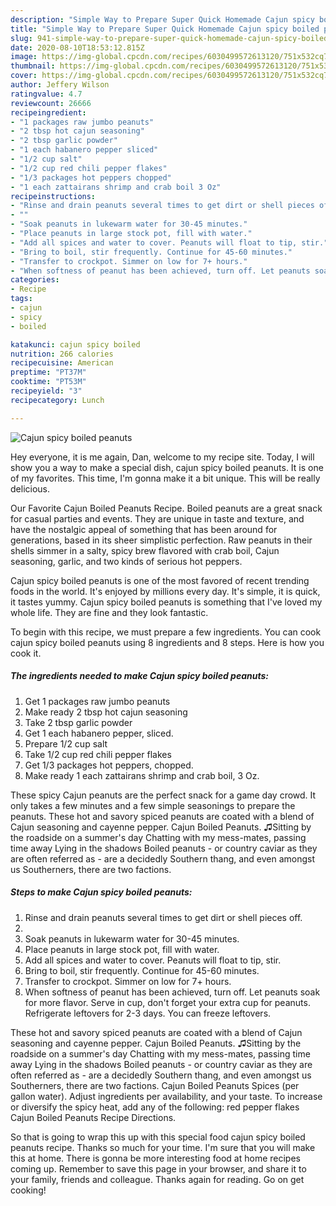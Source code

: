 ```yaml
---
description: "Simple Way to Prepare Super Quick Homemade Cajun spicy boiled peanuts"
title: "Simple Way to Prepare Super Quick Homemade Cajun spicy boiled peanuts"
slug: 941-simple-way-to-prepare-super-quick-homemade-cajun-spicy-boiled-peanuts
date: 2020-08-10T18:53:12.815Z
image: https://img-global.cpcdn.com/recipes/6030499572613120/751x532cq70/cajun-spicy-boiled-peanuts-recipe-main-photo.jpg
thumbnail: https://img-global.cpcdn.com/recipes/6030499572613120/751x532cq70/cajun-spicy-boiled-peanuts-recipe-main-photo.jpg
cover: https://img-global.cpcdn.com/recipes/6030499572613120/751x532cq70/cajun-spicy-boiled-peanuts-recipe-main-photo.jpg
author: Jeffery Wilson
ratingvalue: 4.7
reviewcount: 26666
recipeingredient:
- "1 packages raw jumbo peanuts"
- "2 tbsp hot cajun seasoning"
- "2 tbsp garlic powder"
- "1 each habanero pepper sliced"
- "1/2 cup salt"
- "1/2 cup red chili pepper flakes"
- "1/3 packages hot peppers chopped"
- "1 each zattairans shrimp and crab boil 3 Oz"
recipeinstructions:
- "Rinse and drain peanuts several times to get dirt or shell pieces off."
- ""
- "Soak peanuts in lukewarm water for 30-45 minutes."
- "Place peanuts in large stock pot, fill with water."
- "Add all spices and water to cover. Peanuts will float to tip, stir."
- "Bring to boil, stir frequently. Continue for 45-60 minutes."
- "Transfer to crockpot. Simmer on low for 7+ hours."
- "When softness of peanut has been achieved, turn off. Let peanuts soak for more flavor. Serve in cup, don&#39;t forget your extra cup for peanuts.  Refrigerate leftovers for 2-3 days. You can freeze leftovers."
categories:
- Recipe
tags:
- cajun
- spicy
- boiled

katakunci: cajun spicy boiled 
nutrition: 266 calories
recipecuisine: American
preptime: "PT37M"
cooktime: "PT53M"
recipeyield: "3"
recipecategory: Lunch

---
```



![Cajun spicy boiled peanuts](https://img-global.cpcdn.com/recipes/6030499572613120/751x532cq70/cajun-spicy-boiled-peanuts-recipe-main-photo.jpg)

Hey everyone, it is me again, Dan, welcome to my recipe site. Today, I will show you a way to make a special dish, cajun spicy boiled peanuts. It is one of my favorites. This time, I'm gonna make it a bit unique. This will be really delicious.

Our Favorite Cajun Boiled Peanuts Recipe. Boiled peanuts are a great snack for casual parties and events. They are unique in taste and texture, and have the nostalgic appeal of something that has been around for generations, based in its sheer simplistic perfection. Raw peanuts in their shells simmer in a salty, spicy brew flavored with crab boil, Cajun seasoning, garlic, and two kinds of serious hot peppers.

Cajun spicy boiled peanuts is one of the most favored of recent trending foods in the world. It's enjoyed by millions every day. It's simple, it is quick, it tastes yummy. Cajun spicy boiled peanuts is something that I've loved my whole life. They are fine and they look fantastic.


To begin with this recipe, we must prepare a few ingredients. You can cook cajun spicy boiled peanuts using 8 ingredients and 8 steps. Here is how you cook it.

<!--inarticleads1-->

##### The ingredients needed to make Cajun spicy boiled peanuts:

1. Get 1 packages raw jumbo peanuts
1. Make ready 2 tbsp hot cajun seasoning
1. Take 2 tbsp garlic powder
1. Get 1 each habanero pepper, sliced.
1. Prepare 1/2 cup salt
1. Take 1/2 cup red chili pepper flakes
1. Get 1/3 packages hot peppers, chopped.
1. Make ready 1 each zattairans shrimp and crab boil, 3 Oz.


These spicy Cajun peanuts are the perfect snack for a game day crowd. It only takes a few minutes and a few simple seasonings to prepare the peanuts. These hot and savory spiced peanuts are coated with a blend of Cajun seasoning and cayenne pepper. Cajun Boiled Peanuts. ♫Sitting by the roadside on a summer&#39;s day Chatting with my mess-mates, passing time away Lying in the shadows Boiled peanuts - or country caviar as they are often referred as - are a decidedly Southern thang, and even amongst us Southerners, there are two factions. 

<!--inarticleads2-->

##### Steps to make Cajun spicy boiled peanuts:

1. Rinse and drain peanuts several times to get dirt or shell pieces off.
1. 
1. Soak peanuts in lukewarm water for 30-45 minutes.
1. Place peanuts in large stock pot, fill with water.
1. Add all spices and water to cover. Peanuts will float to tip, stir.
1. Bring to boil, stir frequently. Continue for 45-60 minutes.
1. Transfer to crockpot. Simmer on low for 7+ hours.
1. When softness of peanut has been achieved, turn off. Let peanuts soak for more flavor. Serve in cup, don&#39;t forget your extra cup for peanuts.  Refrigerate leftovers for 2-3 days. You can freeze leftovers.


These hot and savory spiced peanuts are coated with a blend of Cajun seasoning and cayenne pepper. Cajun Boiled Peanuts. ♫Sitting by the roadside on a summer&#39;s day Chatting with my mess-mates, passing time away Lying in the shadows Boiled peanuts - or country caviar as they are often referred as - are a decidedly Southern thang, and even amongst us Southerners, there are two factions. Cajun Boiled Peanuts Spices (per gallon water). Adjust ingredients per availability, and your taste. To increase or diversify the spicy heat, add any of the following: red pepper flakes Cajun Boiled Peanuts Recipe Directions. 

So that is going to wrap this up with this special food cajun spicy boiled peanuts recipe. Thanks so much for your time. I'm sure that you will make this at home. There is gonna be more interesting food at home recipes coming up. Remember to save this page in your browser, and share it to your family, friends and colleague. Thanks again for reading. Go on get cooking!
